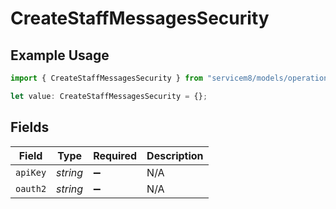# CreateStaffMessagesSecurity

## Example Usage

```typescript
import { CreateStaffMessagesSecurity } from "servicem8/models/operations";

let value: CreateStaffMessagesSecurity = {};
```

## Fields

| Field              | Type               | Required           | Description        |
| ------------------ | ------------------ | ------------------ | ------------------ |
| `apiKey`           | *string*           | :heavy_minus_sign: | N/A                |
| `oauth2`           | *string*           | :heavy_minus_sign: | N/A                |